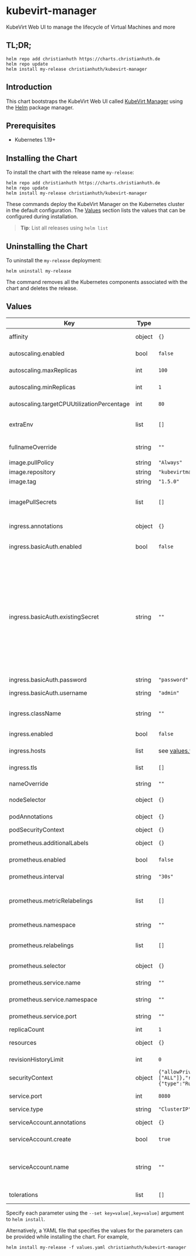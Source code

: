 # kubevirt-manager

KubeVirt Web UI to manage the lifecycle of Virtual Machines and more

## TL;DR;

```console
helm repo add christianhuth https://charts.christianhuth.de
helm repo update
helm install my-release christianhuth/kubevirt-manager
```

## Introduction

This chart bootstraps the KubeVirt Web UI called [KubeVirt Manager](https://kubevirt-manager.io) using the [Helm](https://helm.sh) package manager.

## Prerequisites

- Kubernetes 1.19+

## Installing the Chart

To install the chart with the release name `my-release`:

```console
helm repo add christianhuth https://charts.christianhuth.de
helm repo update
helm install my-release christianhuth/kubevirt-manager
```

These commands deploy the KubeVirt Manager on the Kubernetes cluster in the default configuration. The [Values](#values) section lists the values that can be configured during installation.

> **Tip**: List all releases using `helm list`

## Uninstalling the Chart

To uninstall the `my-release` deployment:

```console
helm uninstall my-release
```

The command removes all the Kubernetes components associated with the chart and deletes the release.

## Values

| Key | Type | Default | Description |
|-----|------|---------|-------------|
| affinity | object | `{}` | Affinity settings for pod assignment |
| autoscaling.enabled | bool | `false` | Enable Horizontal POD autoscaling |
| autoscaling.maxReplicas | int | `100` | Maximum number of replicas |
| autoscaling.minReplicas | int | `1` | Minimum number of replicas |
| autoscaling.targetCPUUtilizationPercentage | int | `80` | Target CPU utilization percentage |
| extraEnv | list | `[]` | additional environment variables to be added to the pods |
| fullnameOverride | string | `""` | String to fully override `"kubevirt-manager.fullname"` |
| image.pullPolicy | string | `"Always"` | image pull policy |
| image.repository | string | `"kubevirtmanager/kubevirt-manager"` | image repository |
| image.tag | string | `"1.5.0"` | Overrides the image tag |
| imagePullSecrets | list | `[]` | If defined, uses a Secret to pull an image from a private Docker registry or repository. |
| ingress.annotations | object | `{}` | Additional annotations for the Ingress resource |
| ingress.basicAuth.enabled | bool | `false` | enable the configuration of basic authentication with nginx |
| ingress.basicAuth.existingSecret | string | `""` | An existing Secret containing the username and password for basic authentication. Username and password have to be base64 encoded in the form username:password. The Secret needs to contain a key `.htpasswd` with the base64 encoded authentication information. If set `ingress.basicAuth.username` and `ingress.basicAuth.password` will be ignored. |
| ingress.basicAuth.password | string | `"password"` | Password for authentication |
| ingress.basicAuth.username | string | `"admin"` | Username for authentication |
| ingress.className | string | `""` | IngressClass that will be be used to implement the Ingress |
| ingress.enabled | bool | `false` | Enable ingress record generation |
| ingress.hosts | list | see [values.yaml](./values.yaml) | An array with the hosts configuration |
| ingress.tls | list | `[]` | An array with the tls configuration |
| nameOverride | string | `""` | Provide a name in place of `kubevirt-manager` |
| nodeSelector | object | `{}` | Node labels for pod assignment |
| podAnnotations | object | `{}` | Annotations to be added to exporter pods |
| podSecurityContext | object | `{}` | pod-level security context |
| prometheus.additionalLabels | object | `{}` | Prometheus ServiceMonitor labels |
| prometheus.enabled | bool | `false` | Enable a Prometheus ServiceMonitor |
| prometheus.interval | string | `"30s"` | Prometheus ServiceMonitor interval |
| prometheus.metricRelabelings | list | `[]` | Prometheus [MetricRelabelConfigs] to apply to samples before ingestion |
| prometheus.namespace | string | `""` | Prometheus ServiceMonitor namespace |
| prometheus.relabelings | list | `[]` | Prometheus [RelabelConfigs] to apply to samples before scraping |
| prometheus.selector | object | `{}` | Prometheus ServiceMonitor selector |
| prometheus.service.name | string | `""` | Name of the Prometheus Service |
| prometheus.service.namespace | string | `""` | Namespace of the Prometheus Service |
| prometheus.service.port | string | `""` | Port of the Prometheus Service |
| replicaCount | int | `1` | Number of replicas |
| resources | object | `{}` | Resource limits and requests for the pods. |
| revisionHistoryLimit | int | `0` | The number of old ReplicaSets to retain |
| securityContext | object | `{"allowPrivilegeEscalation":false,"capabilities":{"drop":["ALL"]},"readOnlyRootFilesystem":true,"runAsGroup":30000,"runAsNonRoot":true,"runAsUser":10000,"seccompProfile":{"type":"RuntimeDefault"}}` | container-level security context |
| service.port | int | `8080` | Kubernetes port where service is exposed |
| service.type | string | `"ClusterIP"` | Kubernetes service type |
| serviceAccount.annotations | object | `{}` | Annotations to add to the service account |
| serviceAccount.create | bool | `true` | Specifies whether a service account should be created |
| serviceAccount.name | string | `""` | The name of the service account to use. If not set and create is true, a name is generated using the fullname template |
| tolerations | list | `[]` | Toleration labels for pod assignment |

Specify each parameter using the `--set key=value[,key=value]` argument to `helm install`.

Alternatively, a YAML file that specifies the values for the parameters can be provided while installing the chart. For example,

```console
helm install my-release -f values.yaml christianhuth/kubevirt-manager
```
